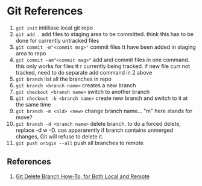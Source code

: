# Git References

1. `git init` initiliase local git repo
2. `git add .` add files to staging area to be committed. think this has to be done for currently untracked files
3. `git commit -m"<commit msg>"` commit files tt have been added in staging area to repo
4. `git commit -am"<commit msg>"` add and commit files in one command. this only works for files tt r currently being tracked. if new file curr not tracked, need to do separate add command in 2 above
5. `git branch` list all the branches in repo
6. `git branch <branch name>` creates a new branch
7. `git checkout <branch name>` switch to another branch
8. `git checkout -b <branch name>` create new branch and switch to it at the same time
9. `git branch -m <old> <new>` change branch name... "m" here stands for move?
10. `git branch -d <branch name>` delete branch. to do a forced delete, replace -d w -D. cos appararently if branch contains unmerged changes, Git will refuse to delete it.
11. `git push origin --all` push all branches to remote

## References

1. [Git Delete Branch How-To, for Both Local and Remote](https://www.cloudbees.com/blog/git-delete-branch-how-to-for-both-local-and-remote)
